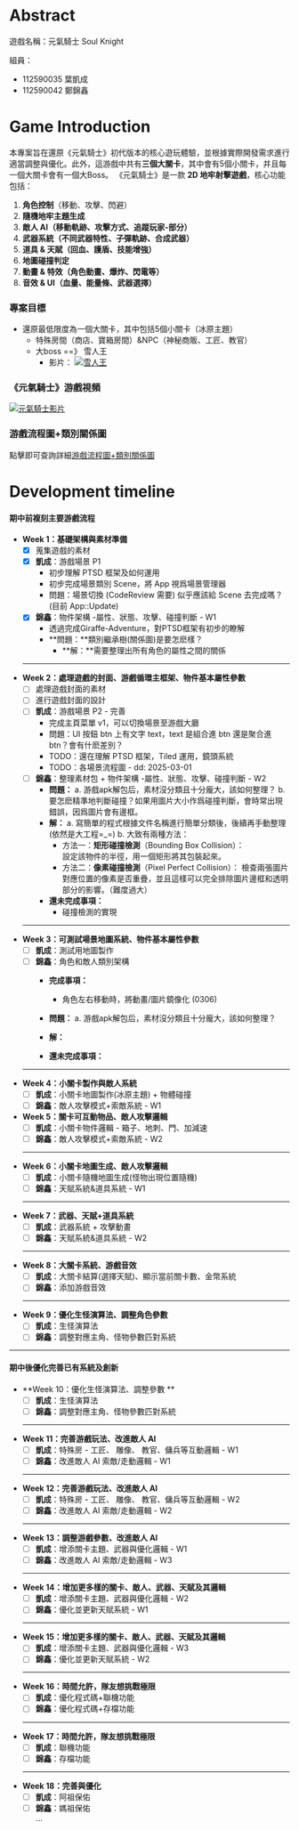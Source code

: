 # Abstract

遊戲名稱：元氣騎士 Soul Knight

組員：

- 112590035 葉凱成
- 112590042 鄭錦鑫

# Game Introduction

本專案旨在還原《元氣騎士》初代版本的核心遊玩體驗，並根據實際開發需求進行適當調整與優化。此外，這游戲中共有**三個大關卡**，其中會有5個小關卡，并且每一個大關卡會有一個大Boss。
《元氣騎士》是一款 **2D 地牢射擊遊戲**，核心功能包括：

1. **角色控制**（移動、攻擊、閃避）
2. **隨機地牢主題生成** 
3. **敵人 AI（移動軌跡、攻擊方式、追蹤玩家-部分）** 
4. **武器系統（不同武器特性、子彈軌跡、合成武器）** 
5. **道具 & 天賦（回血、護盾、技能增強）** 
6. **地圖碰撞判定** 
7. **動畫 & 特效（角色動畫、爆炸、閃電等）**
8. **音效 & UI（血量、能量條、武器選擇）**

### 專案目標
 - 還原最低限度為一個大關卡，其中包括5個小關卡（冰原主題）
    - 特殊房間（商店、寶箱房間）&NPC（神秘商販、工匠、教官）
    - 大boss ==》 雪人王
      -   影片：
      [![雪人王](https://img.youtube.com/vi/sTqyGG8T1ws/0.jpg)](https://www.youtube.com/watch?v=sTqyGG8T1ws)

### 《元氣騎士》游戲視頻
[![元氣騎士影片](https://img.youtube.com/vi/CTrSVxV5OhA/0.jpg)](https://www.youtube.com/watch?v=CTrSVxV5OhA)

### 游戲流程圖+類別關係圖
點擊即可查詢詳細[游戲流程圖+類別關係圖](https://excalidraw.com/#room=14f2a41e39a4bd1c4af2,OME25KsrfJQcoMUMvtZfhg)

# Development timeline

#### **期中前複刻主要游戲流程**

- **Week 1：基礎架構與素材準備**
  - [x] 蒐集遊戲的素材
  - [x] **凱成**：游戲場景 P1
    - 初步理解 PTSD 框架及如何運用
    - 初步完成場景類別 Scene，將 App 視爲場景管理器
    - 問題：場景切換 (CodeReview 需要) 似乎應該給 Scene 去完成嗎？(目前 App::Update)
  - [x] **錦鑫**：物件架構 -屬性、狀態、攻擊、碰撞判斷 - W1
    - 透過完成Giraffe-Adventure，對PTSD框架有初步的瞭解
    - **問題：**類別繼承樹(關係圖)是要怎麽樣？
      - **解：**需要整理出所有角色的屬性之間的關係
  ---
- **Week 2：處理遊戲的封面、游戲循環主框架、物件基本屬性參數**
  - [ ] 處理遊戲封面的素材
  - [ ] 進行遊戲封面的設計
  - [ ] **凱成**：游戲場景 P2 - 完善
    - 完成主頁菜單 v1，可以切換場景至游戲大廳
    - 問題：UI 按鈕 btn 上有文字 text，text 是組合進 btn 還是聚合進 btn？會有什麽差別？
    - TODO：還在理解 PTSD 框架，Tiled 運用，鏡頭系統
    - TODO：各場景流程圖 - dd: 2025-03-01
  - [ ] **錦鑫**：整理素材包 + 物件架構 -屬性、狀態、攻擊、碰撞判斷 - W2
    - **問題：**
      a. 游戲apk解包后，素材沒分類且十分龐大，該如何整理？ 
      b. 要怎麽精準地判斷碰撞？如果用圖片大小作爲碰撞判斷，會時常出現錯誤，因爲圖片會有邊框。 
    - **解：**
      a. 寫簡單的程式根據文件名稱進行簡單分類後，後續再手動整理(依然是大工程=_=)
      b. 大致有兩種方法：
        - 方法一：**矩形碰撞檢測**（Bounding Box Collision）：  
          設定該物件的半徑，用一個矩形將其包裝起來。  
        - 方法二：**像素碰撞檢測**（Pixel Perfect Collision）：
        檢查兩張圖片對應位置的像素是否重疊，並且這樣可以完全排除圖片邊框和透明部分的影響。（難度過大）
    - **還未完成事項：**
      - 碰撞檢測的實現

  ---
- **Week 3：可測試場景地圖系統、物件基本屬性參數**
  - [ ] **凱成**：測試用地圖製作
  - [ ] **錦鑫**：角色和敵人類別架構
    - **完成事項：**
      - 角色左右移動時，將動畫/圖片鏡像化 (0306)
    - **問題：**
      a. 游戲apk解包后，素材沒分類且十分龐大，該如何整理？ 
    - **解：**
      
    - **還未完成事項：**
  ---
- **Week 4：小關卡製作與敵人系統**
  - [ ] **凱成**：小關卡地圖製作(冰原主題) + 物體碰撞
  - [ ] **錦鑫**：敵人攻擊模式+索敵系統 - W1
- **Week 5：關卡可互動物品、敵人攻擊邏輯**
  - [ ] **凱成**：小關卡物件邏輯 - 箱子、地刺、門、加減速
  - [ ] **錦鑫**：敵人攻擊模式+索敵系統 - W2
  ---
- **Week 6：小關卡地圖生成、敵人攻擊邏輯**
  - [ ] **凱成**：小關卡隨機地圖生成(怪物出現位置隨機)
  - [ ] **錦鑫**：天賦系統&道具系統 - W1
  ---
- **Week 7：武器、天賦+道具系統**
  - [ ] **凱成**：武器系統 + 攻擊動畫
  - [ ] **錦鑫**：天賦系統&道具系統 - W2
  ---
- **Week 8：大關卡系統、游戲音效**
  - [ ] **凱成**：大關卡結算(選擇天賦)、顯示當前關卡數、金幣系統
  - [ ] **錦鑫**：添加游戲音效
  ---
- **Week 9：優化生怪演算法、調整角色參數**
  - [ ] **凱成**：生怪演算法
  - [ ] **錦鑫**：調整對應主角、怪物參數匹對系統
---
#### 期中後優化完善已有系統及創新

- **Week 10：優化生怪演算法、調整參數 **
  - [ ] **凱成**：生怪演算法
  - [ ] **錦鑫**：調整對應主角、怪物參數匹對系統
  ---
- **Week 11：完善游戲玩法、改進敵人 AI**
  - [ ] **凱成**：特殊房 - 工匠、 雕像、 教官、傭兵等互動邏輯 - W1
  - [ ] **錦鑫**：改進敵人 AI 索敵/走動邏輯 - W1
  ---
- **Week 12：完善游戲玩法、改進敵人 AI**
  - [ ] **凱成**：特殊房 - 工匠、 雕像、 教官、傭兵等互動邏輯 - W2
  - [ ] **錦鑫**：改進敵人 AI 索敵/走動邏輯 - W2
  ---
- **Week 13：調整游戲參數、改進敵人 AI**
  - [ ] **凱成**：增添關卡主題、武器與優化邏輯 - W1
  - [ ] **錦鑫**：改進敵人 AI 索敵/走動邏輯 - W3
  ---
- **Week 14：增加更多樣的關卡、敵人、武器、天賦及其邏輯**
  - [ ] **凱成**：增添關卡主題、武器與優化邏輯 - W2
  - [ ] **錦鑫**：優化並更新天賦系統 - W1
  ---
- **Week 15：增加更多樣的關卡、敵人、武器、天賦及其邏輯**
  - [ ] **凱成**：增添關卡主題、武器與優化邏輯 - W3
  - [ ] **錦鑫**：優化並更新天賦系統 - W2
  ---
- **Week 16：時間允許，隊友想挑戰極限**
  - [ ] **凱成**：優化程式碼+聯機功能
  - [ ] **錦鑫**：優化程式碼+存檔功能
  ---
- **Week 17：時間允許，隊友想挑戰極限**
  - [ ] **凱成**：聯機功能
  - [ ] **錦鑫**：存檔功能
  ---
- **Week 18：完善與優化**
  - [ ] **凱成**：阿祖保佑
  - [ ] **錦鑫**：媽祖保佑  
    ...